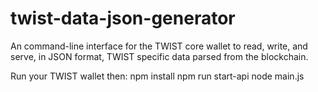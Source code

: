 # twist-data-json-generator
An command-line interface for the TWIST core wallet to read, write, and serve, in JSON format, TWIST specific data parsed from the blockchain.

Run your TWIST wallet then:
npm install
npm run start-api
node main.js
